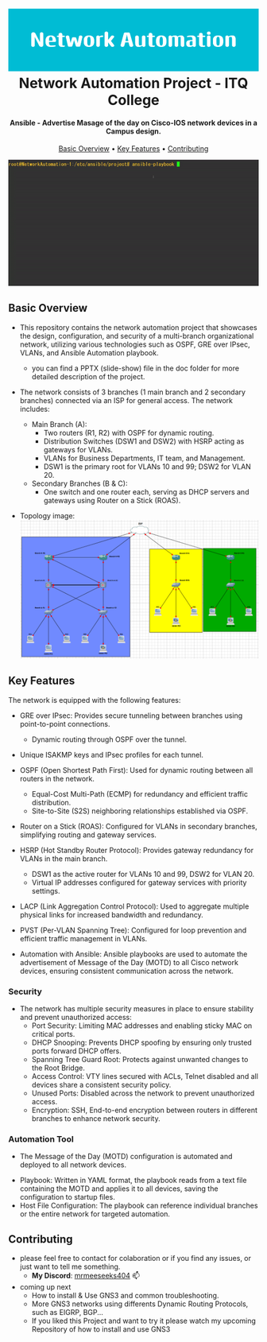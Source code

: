 <h1 align="center">
  <br>
  <img src="Images/README images/Network_Automation2.png" alt="Network Automation" width="1000">
  <br>
  Network Automation Project - ITQ College
  <br>
</h1>

<h4 align="center">Ansible - Advertise Masage of the day on Cisco-IOS network devices in a Campus design.</h4>

<p align="center">
  <a href="#basic-overview">Basic Overview</a> •
  <a href="#key-features">Key Features</a> •
  <a href="#contributing">Contributing</a> 
</p>

<p align="center">
    <img src="/Images/README images/Ansible running2.gif">
</p>

## Basic Overview
* This repository contains the network automation project that showcases the design, configuration, and security of a multi-branch organizational network, utilizing various technologies such as OSPF, GRE over IPsec, VLANs, and Ansible Automation playbook.
  -  you can find a PPTX (slide-show) file in the doc folder for more detailed description of the project.
  
* The network consists of 3 branches (1 main branch and 2 secondary branches) connected via an ISP for general access. The network includes:
  - Main Branch (A):
    - Two routers (R1, R2) with OSPF for dynamic routing.
    - Distribution Switches (DSW1 and DSW2) with HSRP acting as gateways for VLANs.
    - VLANs for Business Departments, IT team, and Management.
    - DSW1 is the primary root for VLANs 10 and 99; DSW2 for VLAN 20.
  - Secondary Branches (B & C):
    - One switch and one router each, serving as DHCP servers and gateways using Router on a Stick (ROAS).

* Topology image:
![Project Topology](Images/topology/2.png)


## Key Features
The network is equipped with the following features:
* GRE over IPsec: Provides secure tunneling between branches using point-to-point connections.
  - Dynamic routing through OSPF over the tunnel.

* Unique ISAKMP keys and IPsec profiles for each tunnel.
* OSPF (Open Shortest Path First): Used for dynamic routing between all routers in the network.
  - Equal-Cost Multi-Path (ECMP) for redundancy and efficient traffic distribution.
  - Site-to-Site (S2S) neighboring relationships established via OSPF.
* Router on a Stick (ROAS): Configured for VLANs in secondary branches, simplifying routing and gateway services.
* HSRP (Hot Standby Router Protocol): Provides gateway redundancy for VLANs in the main branch.
  - DSW1 as the active router for VLANs 10 and 99, DSW2 for VLAN 20.
  - Virtual IP addresses configured for gateway services with priority settings.
* LACP (Link Aggregation Control Protocol): Used to aggregate multiple physical links for increased bandwidth and redundancy.
* PVST (Per-VLAN Spanning Tree): Configured for loop prevention and efficient traffic management in VLANs.
* Automation with Ansible: Ansible playbooks are used to automate the advertisement of Message of the Day (MOTD) to all Cisco network devices, ensuring consistent communication across the network.


### Security
* The network has multiple security measures in place to ensure stability and prevent unauthorized access:
  - Port Security: Limiting MAC addresses and enabling sticky MAC on critical ports.
  - DHCP Snooping: Prevents DHCP spoofing by ensuring only trusted ports forward DHCP offers.
  - Spanning Tree Guard Root: Protects against unwanted changes to the Root Bridge.
  - Access Control: VTY lines secured with ACLs, Telnet disabled and all devices share a consistent security policy.
  - Unused Ports: Disabled across the network to prevent unauthorized access.
  - Encryption: SSH, End-to-end encryption between routers in different branches to enhance network security.


### Automation Tool
* The Message of the Day (MOTD) configuration is automated and deployed to all network devices.
- Playbook: Written in YAML format, the playbook reads from a text file containing the MOTD and applies it to all devices, saving the configuration to startup files.
- Host File Configuration: The playbook can reference individual branches or the entire network for targeted automation.


## Contributing
* please feel free to contact for colaboration or if you find any issues, or just want to tell me something.
  - **My Discord**: [mrmeeseeks404](https://discord.com/users/userid/mrmeeseeks404) 📫
* coming up next
  - How to install & Use GNS3 and common troubleshooting.
  - More GNS3 networks using differents Dynamic Routing Protocols, such as EIGRP, BGP...
  - If you liked this Project and want to try it please watch my upcoming Repository of how to install and use GNS3
